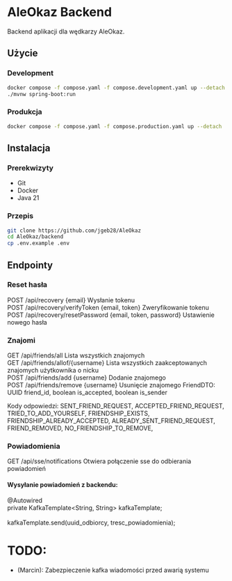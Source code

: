 # AleOkaz Backend

Backend aplikacji dla wędkarzy AleOkaz.

## Użycie

### Development

```sh
docker compose -f compose.yaml -f compose.development.yaml up --detach
./mvnw spring-boot:run
```

### Produkcja

```sh
docker compose -f compose.yaml -f compose.production.yaml up --detach
```

## Instalacja

### Prerekwizyty

- Git
- Docker
- Java 21

### Przepis

```sh
git clone https://github.com/jgeb28/AleOkaz
cd AleOkaz/backend
cp .env.example .env
```

## Endpointy

### Reset hasła
POST /api/recovery                  {email}                     Wysłanie tokenu\
POST /api/recovery/verifyToken      {email, token}              Zweryfikowanie tokenu\
POST /api/recovery/resetPassword    {email, token, password}    Ustawienie nowego hasła

### Znajomi
GET  /api/friends/all                       Lista wszystkich znajomych\
GET  /api/friends/allof/{username}                       Lista wszystkich zaakceptowanych znajomych użytkownika o nicku\
POST /api/friends/add       {username}      Dodanie znajomego\
POST /api/friends/remove    {username}      Usunięcie znajomego
FriendDTO:
        UUID friend_id,
        boolean is_accepted,
        boolean is_sender

Kody odpowiedzi: 
        SENT_FRIEND_REQUEST,
        ACCEPTED_FRIEND_REQUEST,
        TRIED_TO_ADD_YOURSELF,
        FRIENDSHIP_EXISTS,
        FRIENDSHIP_ALREADY_ACCEPTED,
        ALREADY_SENT_FRIEND_REQUEST,
        FRIEND_REMOVED,
        NO_FRIENDSHIP_TO_REMOVE,

### Powiadomienia
GET /api/sse/notifications              Otwiera połączenie sse do odbierania powiadomień
#### Wysyłanie powiadomień z backendu:
@Autowired\
private KafkaTemplate<String, String> kafkaTemplate;\
\
kafkaTemplate.send(uuid_odbiorcy, tresc_powiadomienia);

# TODO:
- (Marcin): Zabezpieczenie kafka wiadomości przed awarią systemu